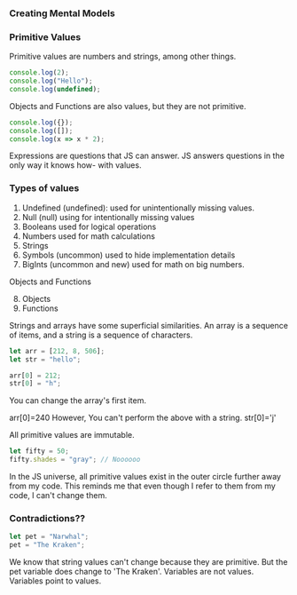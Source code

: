 ### Creating Mental Models

### Primitive Values

Primitive values are numbers and strings, among other things.

```javascript
console.log(2);
console.log("Hello");
console.log(undefined);
```

Objects and Functions are also values, but they are not primitive.

```javascript
console.log({});
console.log([]);
console.log(x => x * 2);
```

Expressions are questions that JS can answer. JS answers questions in the only way it knows how- with values.

### Types of values

1. Undefined (undefined): used for unintentionally missing values.
2. Null (null) using for intentionally missing values
3. Booleans used for logical operations
4. Numbers used for math calculations
5. Strings
6. Symbols (uncommon) used to hide implementation details
7. BigInts (uncommon and new) used for math on big numbers.

Objects and Functions

8. Objects
9. Functions

Strings and arrays have some superficial similarities. An array is a sequence of items,
and a string is a sequence of characters.

```javascript
let arr = [212, 8, 506];
let str = "hello";

arr[0] = 212;
str[0] = "h";
```

You can change the array's first item.

arr[0]=240
However, You can't perform the above with a string.
str[0]='j'

All primitive values are immutable.

```javascript
let fifty = 50;
fifty.shades = "gray"; // Noooooo
```

In the JS universe, all primitive values exist in the outer circle further away from my code. This reminds me that even though I refer to them from my code, I can't change them.

### Contradictions??

```javascript
let pet = "Narwhal";
pet = "The Kraken";
```

We know that string values can't change because they are primitive. But the pet variable does change to 'The Kraken'.
Variables are not values. Variables point to values.
